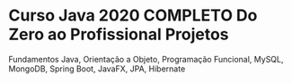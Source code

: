 # Curso Java 2020 COMPLETO Do Zero ao Profissional Projetos
Fundamentos Java, Orientação a Objeto, Programação Funcional, MySQL, MongoDB, Spring Boot, JavaFX, JPA, Hibernate
